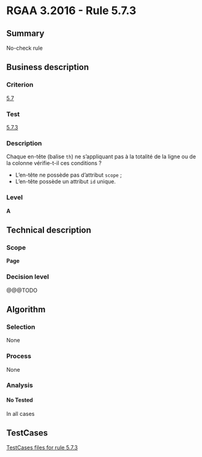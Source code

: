 # RGAA 3.2016 - Rule 5.7.3

## Summary
No-check rule


## Business description

### Criterion
[5.7](http://references.modernisation.gouv.fr/rgaa-accessibilite/criteres.html#crit-5-7)

### Test
[5.7.3](http://references.modernisation.gouv.fr/rgaa-accessibilite/criteres.html#test-5-7-3)

### Description
<div lang="fr">Chaque en-t&#xEA;te (balise <code lang="en">th</code>) ne s&#x2019;appliquant pas &#xE0; la totalit&#xE9; de la ligne ou de la colonne v&#xE9;rifie-t-il ces conditions&nbsp;? <ul><li>L&#x2019;en-t&#xEA;te ne poss&#xE8;de pas d&#x2019;attribut <code lang="en">scope</code>&nbsp;;</li> <li>L&#x2019;en-t&#xEA;te poss&#xE8;de un attribut <code lang="en">id</code> unique.</li> </ul></div>

### Level
**A**


## Technical description

### Scope
**Page**

### Decision level
@@@TODO


## Algorithm

### Selection
None

### Process
None

### Analysis

#### No Tested
In all cases


##  TestCases

[TestCases files for rule 5.7.3](https://github.com/Asqatasun/Asqatasun/tree/RGAA_3.2016/rules/rules-rgaa3.2016/src/test/resources/testcases/rgaa32016/Rgaa32016Rule050703/)


